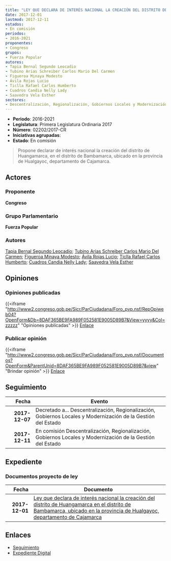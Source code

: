 ```yaml
---
title: "LEY QUE DECLARA DE INTERÉS NACIONAL LA CREACIÓN DEL DISTRITO DE 'HUANGAMARCA', EN EL DISTRITO DE BAMBAMARCA, UBICADO EN LA PROVINCIA DE HUALGAYOC, DEPARTAMENTO DE CAJAMARCA"
date: 2017-12-01
lastmod: 2017-12-11
estados:
- En comisión
periodos:
- 2016-2021
proponentes:
- Congreso
grupos:
- Fuerza Popular
autores:
- Tapia Bernal Segundo Leocadio
- Tubino Arias Schreiber Carlos Mario Del Carmen
- Figueroa Minaya Modesto
- Ávila Rojas Lucio
- Ticlla Rafael Carlos Humberto
- Cuadros Candia Nelly Lady
- Saavedra Vela Esther
sectores:
- Descentralización, Regionalización, Gobiernos Locales y Modernización de la Gestión del Estado
---
```

- **Periodo**: 2016-2021
- **Legislatura**: Primera Legislatura Ordinaria 2017
- **Número**: 02202/2017-CR
- **Iniciativas agrupadas**: 
- **Estado**: En comisión

> Propone declarar de interés nacional la creación del distrito de Huangamarca, en el distrito de Bambamarca, ubicado en la provincia de Hualgayoc, departamento de Cajamarca.


## Actores

### Proponente

**Congreso**

### Grupo Parlamentario

**Fuerza Popular**

### Autores

[Tapia Bernal Segundo Leocadio](mailto:mailto:stapia@congreso.gob.pe); [Tubino Arias Schreiber Carlos Mario Del Carmen](mailto:mailto:ctubino@congreso.gob.pe); [Figueroa Minaya Modesto](mailto:mailto:mfigueroam@congreso.gob.pe); [Ávila Rojas Lucio](mailto:mailto:lavilar@congreso.gob.pe); [Ticlla Rafael Carlos Humberto](mailto:mailto:cticlla@congreso.gob.pe); [Cuadros Candia Nelly Lady](mailto:mailto:ncuadros@congreso.gob.pe); [Saavedra Vela Esther](mailto:mailto:esaavedra@congreso.gob.pe)

## Opiniones

### Opiniones publicadas

{{<iframe "http://www2.congreso.gob.pe/Sicr/ParCiudadana/Foro_pvp.nsf/RepOpiweb04?OpenForm&Db=8DAF365BE9FA989F052581E9005D89B7&View=yyyy&Col=zzzzz" "Opiniones publicadas" >}}
[Enlace](http://www2.congreso.gob.pe/Sicr/ParCiudadana/Foro_pvp.nsf/RepOpiweb04?OpenForm&Db=8DAF365BE9FA989F052581E9005D89B7&View=yyyy&Col=zzzzz)

### Publicar opinión

{{<iframe "http://www2.congreso.gob.pe/Sicr/ParCiudadana/Foro_pvp.nsf/Documentos?OpenForm&ParentUnid=8DAF365BE9FA989F052581E9005D89B7&view" "Brindar opinión" >}}
[Enlace](http://www2.congreso.gob.pe/Sicr/ParCiudadana/Foro_pvp.nsf/Documentos?OpenForm&ParentUnid=8DAF365BE9FA989F052581E9005D89B7&view)


## Seguimiento

| Fecha | Evento |
|------:|--------|
| **2017-12-07** | Decretado a... Descentralización, Regionalización, Gobiernos Locales y Modernización de la Gestión del Estado |
| **2017-12-11** | En comisión Descentralización, Regionalización, Gobiernos Locales y Modernización de la Gestión del Estado |

## Expediente

### Documentos proyecto de ley

| Fecha | Documento |
|------:|-----------|
| **2017-12-01** | [Ley que declara de interés nacional la creación del distrito de Huangamarca en el distrito de Bambamarca, ubicado en la provincia de Hualgayoc, departamento de Cajamarca](http://www.leyes.congreso.gob.pe/Documentos/2016_2021/Proyectos_de_Ley_y_de_Resoluciones_Legislativas/PL0220220171201.pdf) |

## Enlaces

- [Seguimiento](http://www2.congreso.gob.pe/Sicr/TraDocEstProc/CLProLey2016.nsf/f7fff46988ca05b1052578e100829cc7/495240efd2a287d9052581e9005ff543?OpenDocument)
- [Expediente Digital](http://www2.congreso.gob.pe/Sicr/TraDocEstProc/CLProLey2016.nsf/f7fff46988ca05b1052578e100829cc7/495240efd2a287d9052581e9005ff543?OpenDocument&Click=05257FB7005EB655.eb71d0cf91d8294e05256cdf006b5706/$Body/0.1C6C)


